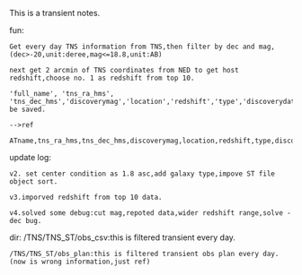 This is a transient notes.

fun:

    Get every day TNS information from TNS,then filter by dec and mag,(dec>-20,unit:deree,mag<=18.8,unit:AB)

    next get 2 arcmin of TNS coordinates from NED to get host redshift,choose no. 1 as redshift from top 10.

    'full_name', 'tns_ra_hms', 'tns_dec_hms','discoverymag','location','redshift','type','discoverydate','internal_names','host_name','host_ra_hms','host_dec_hms','ra','declination','filter','host_ra','host_dec','host_redshift','host_type','name_link' be saved.

    -->ref

    ATname,tns_ra_hms,tns_dec_hms,discoverymag,location,redshift,type,discoverydate,internal_names,host_name,host_ra_hms,host_dec_hms,transient_ra,transient_dec,filter,host_ra,host_dec,host_redshift,host_type,TNS_link.
update log:

    v2. set center condition as 1.8 asc,add galaxy type,impove ST file object sort.

    v3.imporved redshift from top 10 data.

    v4.solved some debug:cut mag,repoted data,wider redshift range,solve - dec bug.

dir:
    /TNS/TNS_ST/obs_csv:this is filtered transient every day.

    /TNS/TNS_ST/obs_plan:this is filtered transient obs plan every day.(now is wrong information,just ref)

